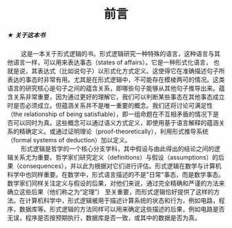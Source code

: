 <h1 style="text-align: center;">前言</h1>

##### ★ 关于这本书
&nbsp;&nbsp;&nbsp;&nbsp;&nbsp;&nbsp;&nbsp;&nbsp;这是一本关于形式逻辑的书。形式逻辑研究一种特殊的语言，这种语言与其他语言一样，可以用来表达事态（states of affairs）。它是一种形式化语言， 也就是说，其表达式（比如说句子）以形式化方式定义。这使得它在准确描述句子所表达的事态时非常有用。尤其是在形式逻辑中，不可能存在模棱两可的情况。这类语言的研究核心是句子之间的蕴含关系，即哪些句子能够从其他句子推导出来。蕴含关系非常重要，因为通过更好的理解它，我们可以判断某些事态在其他事态成立时是否必须成立。但蕴涵关系并不是唯一重要的概念。我们还将讨论可满足性（the relationship of being satisfiable），即一组命题在不互相矛盾的情况下是否可以同时为真。这些概念可以通过语义方式定义，即使用基于语言解释的蕴涵关系的精确定义。或通过证明理论（proof-theoretically），利用形式推导系统（formal systems of deduction）加以定义。
<br/>
&nbsp;&nbsp;&nbsp;&nbsp;&nbsp;&nbsp;&nbsp;&nbsp;形式逻辑是哲学的一个核心分支学科，其中假设与由此得出的结论之间的逻辑关系尤为重要。哲学家们研究定义（definitions）与假设（assumptions）的后果（consequences），并以此为根据对它们进行评估。形式逻辑在数学与计算机科学中也同样重要。在数学中，形式语言描述的不是"日常"事态，而是数学事态。数学家们同样关注定义与假设的后果，对他们来说，通过完全精确和严谨的方法来确立这些后果（他们称之为“定理”） 至关重要，而形式逻辑恰好提供了这样的方法。在计算机科学中，形式逻辑被用于描述计算系统的状态和行为，例如电路，程序，数据库等。形式逻辑的方法同样可以用来确定这些描述的后果，例如电路是否无误，程序是否按预期执行，数据库是否一致，或其中的数据是否为真。
